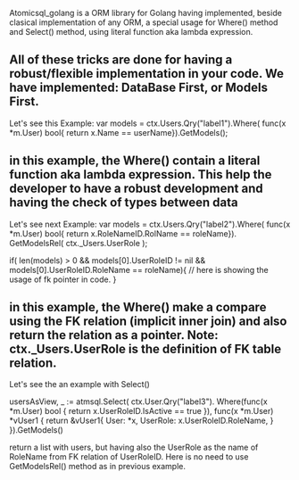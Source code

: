 Atomicsql_golang is a ORM library for Golang having implemented, beside clasical implementation of any ORM, a special usage for Where() method and Select() method, using literal function aka lambda expression.

All of these tricks are done for having a robust/flexible implementation in your code.
We have implemented: DataBase First, or Models First.
------------------------------------------
Let's see this Example: var models = ctx.Users.Qry("label1").Where( func(x *m.User) bool{ return x.Name == userName}).GetModels();

in this example, the Where() contain a literal function aka lambda expression. This help the developer to have a robust development and having the check of types between data
------------------------------------------
Let's see next Example: var models = ctx.Users.Qry("label2").Where( func(x *m.User) bool{ return x.RoleNameID.RolName == roleName}). GetModelsRel( ctx._Users.UserRole );

if( len(models) > 0 && models[0].UserRoleID != nil && models[0].UserRoleID.RoleName == roleName){ // here is showing the usage of fk pointer in code. }

in this example, the Where() make a compare using the FK relation (implicit inner join) and also return the relation as a pointer. Note: ctx._Users.UserRole is the definition of FK table relation.
------------------------------------------
Let's see the an example with Select()

usersAsView, _ := atmsql.Select( ctx.User.Qry("label3"). Where(func(x *m.User) bool { return x.UserRoleID.IsActive == true }), func(x *m.User) *vUser1 { return &vUser1{ User: *x, UserRole: x.UserRoleID.RoleName, } }).GetModels()

return a list with users, but having also the UserRole as the name of RoleName from FK relation of UserRoleID. Here is no need to use GetModelsRel() method as in previous example.